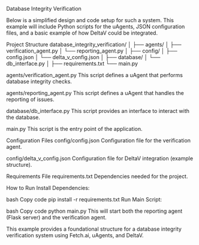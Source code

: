 Database Integrity Verification

Below is a simplified design and code setup for such a system. This example will include Python scripts for the uAgents, JSON configuration files, and a basic example of how DeltaV could be integrated.

Project Structure
database_integrity_verification/
│
├── agents/
│   ├── verification_agent.py
│   └── reporting_agent.py
│
├── config/
│   ├── config.json
│   └── delta_v_config.json
│
├── database/
│   └── db_interface.py
│
├── requirements.txt
└── main.py

agents/verification_agent.py
This script defines a uAgent that performs database integrity checks.

agents/reporting_agent.py
This script defines a uAgent that handles the reporting of issues.

database/db_interface.py
This script provides an interface to interact with the database.

main.py
This script is the entry point of the application.

Configuration Files
config/config.json
Configuration file for the verification agent.

config/delta_v_config.json
Configuration file for DeltaV integration (example structure).

Requirements File
requirements.txt
Dependencies needed for the project.

How to Run
Install Dependencies:

bash
Copy code
pip install -r requirements.txt
Run Main Script:

bash
Copy code
python main.py
This will start both the reporting agent (Flask server) and the verification agent.

This example provides a foundational structure for a database integrity verification system using Fetch.ai, uAgents, and DeltaV.





















